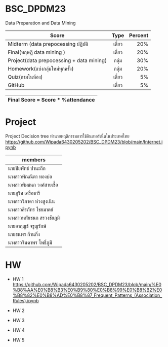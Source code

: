 # BSC_DPDM23
Data Preparation and Data Mining


| Score       | Type           | Percent  |
| ------------- |:-------------:| -----:|
|Midterm (data prepocessing ปฏิบัติ  | เดี่ยว | 20% |
| Final(ทฤษฎี data mining )    | เดี่ยว  |  20% |
| Project(data prepocessing + data mining) | กลุ่ม | 30%|
| Homework(แบ่งกลุ่มใหม่ทุกครั้ง) | กลุ่ม | 20%|
| Quiz(ถามในห้อง) | เดี่ยว | 5%|
| GitHub | เดี่ยว | 5%|


|Final Score = Score * %attendance |
| ------------------------------------:|

# Project 
Project Decision tree  ทำนายพฤติกรรมการใช้อินเทอร์เน็ตในประเทศไทย
https://github.com/Wipada6430205202/BSC_DPDM23/blob/main/Internet.ipynb 

| members |
|----------|
นายปิยพัทธ์     ปานะถึก    | 643020507-4 
นางสาวพัณณิตา ทองบ่อ     | 643020508-2  
นางสาวพิมชนก  วงศ์สายเชื้อ   |643020510-5  
นายภูริศ         เครือชารี    | 643020514-7  
นางสาววิภาดา   ห่วงสูงเนิน    | 643020520-2 
นางสาวสิรภัทร   ไชยมาตย์   | 643020523-6 
นางสาวหทัยชนก สรวงชัยภูมิ  | 643020525-2 
นายอาฤญช์      จรูญรักษ์    | 643020528-6  
นายธนพร        ก้านกิ่ง     | 643021264-9  
นางสาวจินดาพร  โพธิ์ภูมี     | 643021262-3  

# HW
* HW 1
https://github.com/Wipada6430205202/BSC_DPDM23/blob/main/%E0%B8%AA%E0%B8%B3%E0%B9%80%E0%B8%99%E0%B8%B2%E0%B8%82%E0%B8%AD%E0%B8%87_Frequent_Patterns_(Association_Rules).ipynb
* HW 2
  
* HW 3
* HW 4
* HW 5
  
